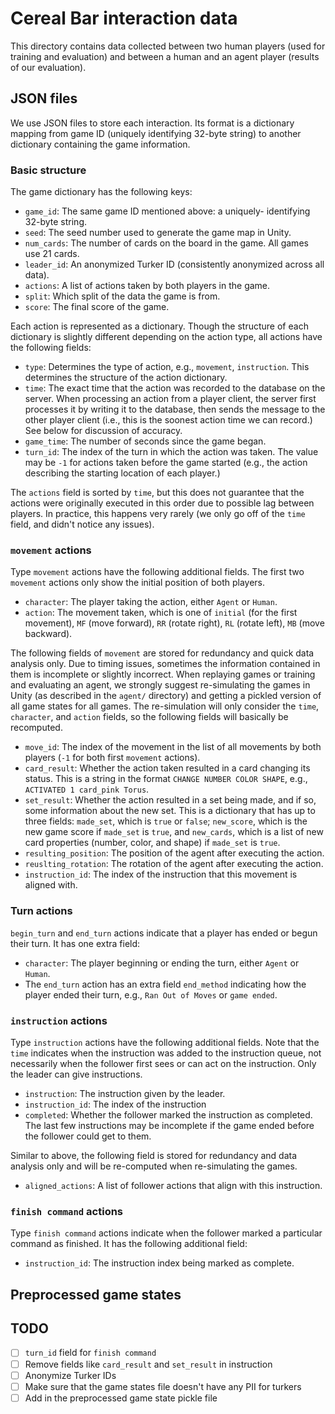 # Cereal Bar interaction data

This directory contains data collected between two human 
players (used for training and evaluation) and between a
human and an agent player (results of our evaluation).

## JSON files

We use JSON files to store each interaction. Its format is
a dictionary mapping from game ID (uniquely identifying
32-byte string) to another dictionary containing the game
information.

### Basic structure
The game dictionary has the following keys:

* `game_id`: The same game ID mentioned above: a uniquely-
identifying 32-byte string.
* `seed`: The seed number used to generate the game map in
Unity.
* `num_cards`: The number of cards on the board in the game.
All games use 21 cards.
* `leader_id`: An anonymized Turker ID (consistently
anonymized across all data).
* `actions`: A list of actions taken by both players in the
game.
* `split`: Which split of the data the game is from.
* `score`: The final score of the game.

Each action is represented as a dictionary. Though the
 structure of each dictionary is slightly different 
 depending on the action type, all actions have the 
 following fields:
 
* `type`: Determines the type of action, e.g., `movement`,
`instruction`. This determines the structure of the action
dictionary.
* `time`: The exact time that the action was recorded to 
the database on the server. When processing an action
from a player client, the server first processes it by
 writing it to the database, then sends the message
 to the other player client (i.e., this is the soonest
 action time we can record.) See below for discussion of
accuracy.
* `game_time`: The number of seconds since the game began.
* `turn_id`: The index of the turn in which the action was
taken. The value may be `-1` for actions taken before the
game started (e.g., the action describing the starting
location of each player.)

The `actions` field is sorted by `time`, but this does not
guarantee that the actions were originally executed in this
order due to possible lag between players. In practice,
this happens very rarely (we only go off of the `time`
field, and didn't notice any issues). 
 

### `movement` actions
Type `movement` actions have the following additional
fields. The first two `movement` actions only show the 
initial position of both players.

* `character`: The player taking the action, either `Agent` 
or `Human`.
* `action`: The movement taken, which is one of `initial` 
(for the first movement), `MF` (move forward), `RR` (rotate
right), `RL` (rotate left), `MB` (move backward).

The following fields of `movement` are stored for 
redundancy and quick data analysis only. Due to timing
issues, sometimes the information contained in them
is incomplete or slightly incorrect. When replaying 
games or training and evaluating an agent, we strongly suggest 
re-simulating the games in Unity (as described in the 
`agent/` directory) and getting a pickled version of all
game states for all games. The re-simulation will only
consider the `time`, `character`, and `action` fields, so
the following fields will basically be recomputed. 

* `move_id`: The index of the movement in the list of all
movements by both players (`-1` for both first `movement`
actions).
* `card_result`: Whether the action taken resulted in a 
card changing its status. This is a string in the format
`CHANGE NUMBER COLOR SHAPE`, e.g., `ACTIVATED 1 card_pink Torus`.
* `set_result`: Whether the action resulted in a set being
made, and if so, some information about the new set. This
is a dictionary that has up to three fields: `made_set`, 
which is `true` or `false`; `new_score`, which is the new
game score if `made_set` is `true`, and `new_cards`, which is
a list of new card properties (number, color, and shape) if
`made_set` is `true`.
* `resulting_position`: The position of the agent
after executing the action.
* `reuslting_rotation`: The rotation of the agent
after executing the action.
* `instruction_id`: The index of the instruction that this
movement is aligned with.


### Turn actions
`begin_turn` and `end_turn` actions indicate that a player
has ended or begun their turn. It has one extra field:

* `character`: The player beginning or ending the turn, 
either `Agent` or `Human`.
* The `end_turn` action has an extra field `end_method`
indicating how the player ended their turn, e.g.,
`Ran Out of Moves` or `game ended`.


### `instruction` actions
Type `instruction` actions have the following additional
fields. Note that the `time` indicates when the instruction
was added to the instruction queue, not necessarily when
the follower first sees or can act on the instruction. Only 
the leader can give instructions.

* `instruction`: The instruction given by the leader.
* `instruction_id`: The index of the instruction
* `completed`: Whether the follower marked the instruction
as completed. The last few instructions may be incomplete
if the game ended before the follower could get to them.

Similar to above, the following field is stored for
redundancy and data analysis only and will be re-computed
when re-simulating the games.

* `aligned_actions`: A list of follower actions that align
with this instruction.

### `finish command` actions
Type `finish command` actions indicate when the follower
marked a particular command as finished. It has the following
additional field:

* `instruction_id`: The instruction index being marked
as complete.


## Preprocessed game states

## TODO

- [ ] `turn_id` field for `finish command`
- [ ] Remove fields like `card_result` and `set_result` in instruction
- [ ] Anonymize Turker IDs
- [ ] Make sure that the game states file doesn't have any
PII for turkers
- [ ] Add in the preprocessed game state pickle file